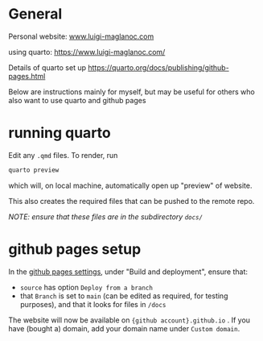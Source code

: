 # General

Personal website: www.luigi-maglanoc.com

using quarto:
https://www.luigi-maglanoc.com/

Details of quarto set up
https://quarto.org/docs/publishing/github-pages.html

Below are instructions mainly for myself, but may be useful for others who also want to use quarto and github pages

# running quarto

Edit any `.qmd` files. To render, run

```bash
quarto preview
```

which will, on local machine, automatically open up "preview" of website.

This also creates the required files that can be pushed to the remote repo.

*NOTE: ensure that these files are in the subdirectory `docs/`*

# github pages setup

In the [github pages settings](https://github.com/LAMaglan/lamaglan.github.io/settings/pages), under "Build and deployment", ensure that:
- `source` has option `Deploy from a branch`
- that `Branch` is set to `main` (can be edited as required, for testing purposes), and that it looks for files in `/docs`

The website will now be available on `{github account}.github.io` . If you have (bought a) domain, add your domain name under `Custom domain`.